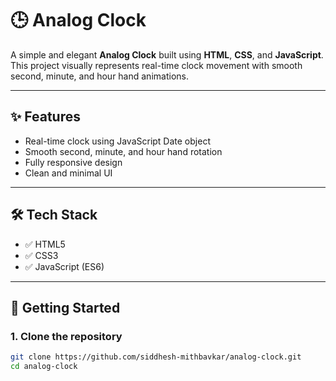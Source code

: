 # 🕒 Analog Clock

A simple and elegant **Analog Clock** built using **HTML**, **CSS**, and **JavaScript**. This project visually represents real-time clock movement with smooth second, minute, and hour hand animations.

---

## ✨ Features

- Real-time clock using JavaScript Date object
- Smooth second, minute, and hour hand rotation
- Fully responsive design
- Clean and minimal UI

---

## 🛠️ Tech Stack

- ✅ HTML5
- ✅ CSS3
- ✅ JavaScript (ES6)

---

## 🚀 Getting Started

### 1. Clone the repository

```bash
git clone https://github.com/siddhesh-mithbavkar/analog-clock.git
cd analog-clock
